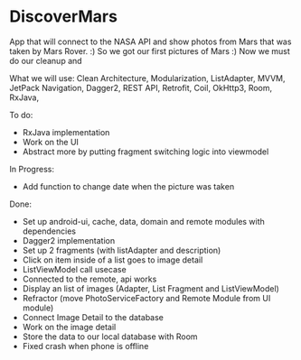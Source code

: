 # DiscoverMars

App that will connect to the NASA API and show photos from Mars that was taken by Mars Rover. :)
So we got our first pictures of Mars :)
Now we must do our cleanup and 

What we will use:
Clean Architecture,
Modularization,
ListAdapter,
MVVM,
JetPack Navigation,
Dagger2,
REST API,
Retrofit,
Coil,
OkHttp3,
Room,
RxJava,


To do:
- RxJava implementation
- Work on the UI
- Abstract more by putting fragment switching logic into viewmodel


In Progress:
- Add function to change date when the picture was taken

Done:

- Set up android-ui, cache, data, domain and remote modules with dependencies
- Dagger2 implementation
- Set up 2 fragments (with listAdapter and description)
- Click on item inside of a list goes to image detail
- ListViewModel call usecase
- Connected to the remote, api works
- Display an list of images (Adapter, List Fragment and ListViewModel)
- Refractor (move PhotoServiceFactory and Remote Module from UI module)
- Connect Image Detail to the database
- Work on the image detail
- Store the data to our local database with Room
- Fixed crash when phone is offline
